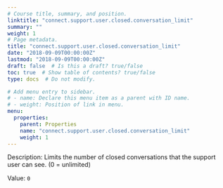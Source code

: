 ```yaml
---
# Course title, summary, and position.
linktitle: "connect.support.user.closed.conversation_limit"
summary: ""
weight: 1
# Page metadata.
title: "connect.support.user.closed.conversation_limit"
date: "2018-09-09T00:00:00Z"
lastmod: "2018-09-09T00:00:00Z"
draft: false  # Is this a draft? true/false
toc: true  # Show table of contents? true/false
type: docs  # Do not modify.

# Add menu entry to sidebar.
# - name: Declare this menu item as a parent with ID name.
# - weight: Position of link in menu.
menu:
  properties:
    parent: Properties
    name: "connect.support.user.closed.conversation_limit"
    weight: 1
---
```


Description: Limits the number of closed conversations that the support user can see. (0 = unlimited)


Value: `0`